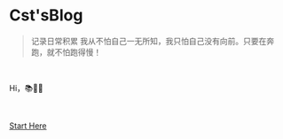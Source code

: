 # Cst'sBlog



>记录日常积累
>我从不怕自己一无所知，我只怕自己没有向前。只要在奔跑，就不怕跑得慢！



<br>
<span id="busuanzi_container_site_pv" style='display:none'>
    👀 本站总访问量：<span id="busuanzi_value_site_pv"></span> 次
</span>
<span id="busuanzi_container_site_uv" style='display:none'>
    | 🚴‍♂️ 本站总访客数：<span id="busuanzi_value_site_uv"></span> 人
</span>

Hi，📚📎📎<span id="sitetime"></span>

<br>


[Start Here](README.md)